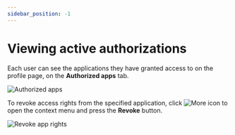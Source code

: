```yaml
---
sidebar_position: -1
---
```


# Viewing active authorizations

Each user can see the applications they have granted access to on the profile page, on the **Authorized apps** tab.

![Authorized apps](/assets/images/docspace/authorized-apps.png)

To revoke access rights from the specified application, click ![More icon](/assets/images/docspace/more-icon.png) to open the context menu and press the **Revoke** button.

![Revoke app rights](/assets/images/docspace/revoke.png)
